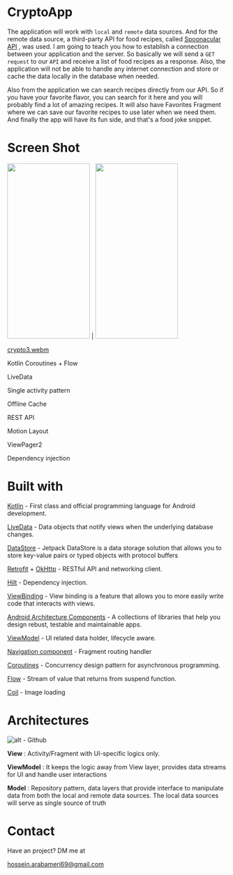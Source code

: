 # CryptoApp
The application will work with `local` and `remote` data sources. And for the remote data source, a third-party API for food recipes, called [Spoonacular API](https://spoonacular.com/food-api) , was used. I am going to teach you how to establish a connection between your application and the server. So basically we will send a `GET request` to our `API`  and receive a list of food recipes as a response. Also, the application will not be able to handle any internet connection and store or cache the data locally in the database when needed.

Also from the application we can search recipes directly from our API. So if you have your favorite flavor, you can search for it here and you will probably find a lot of amazing recipes. It will also have Favorites Fragment where we can save our favorite recipes to use later when we need them. And finally the app will have its fun side, and that's a food joke snippet.
# Screen Shot
<img src="https://github.com/user-attachments/assets/d4d6c48f-b03a-4723-b766-b4b86fa82c2b" data-canonical-src="https://gyazo.com/eb5c5741b6a9a16c692170a41a49c858.png" width="189" height="400" /> | <img src="https://github.com/user-attachments/assets/9215a10d-3942-48d4-84f2-42e58547a665" data-canonical-src="https://gyazo.com/eb5c5741b6a9a16c692170a41a49c858.png" width="189" height="400" />

[crypto3.webm](https://github.com/user-attachments/assets/a0d74995-d9ca-42ab-92fb-4b3cf36e0c3f)

Kotlin Coroutines + Flow

LiveData

Single activity pattern

Offline Cache

REST API

Motion Layout

ViewPager2



Dependency injection

# Built with
[Kotlin](https://kotlinlang.org/) - First class and official programming language for Android development.

[LiveData](https://developer.android.com/topic/libraries/architecture/livedata) - Data objects that notify views when the underlying database changes.

[DataStore](https://developer.android.com/topic/libraries/architecture/datastore) - Jetpack DataStore is a data storage solution that allows you to store key-value pairs or typed objects with protocol buffers

[Retrofit](https://square.github.io/retrofit/) + [OkHttp](https://square.github.io/okhttp/) - RESTful API and networking client.

[Hilt](https://dagger.dev/hilt/)  - Dependency injection.

[ViewBinding](https://developer.android.com/topic/libraries/view-binding)  - View binding is a feature that allows you to more easily write code that interacts with views.

[Android Architecture Components](https://developer.android.com/topic/libraries/architecture)  - A collections of libraries that help you design rebust, testable and maintainable apps.

[ViewModel](https://developer.android.com/reference/androidx/lifecycle/ViewModel)  - UI related data holder, lifecycle aware.

[Navigation component](https://developer.android.com/guide/navigation)  -  Fragment routing handler

[Coroutines](https://developer.android.com/kotlin/coroutines) - Concurrency design pattern for asynchronous programming.

[Flow](https://developer.android.com/kotlin/flow) - Stream of value that returns from suspend function.

[Coil](https://github.com/coil-kt/coil) - Image loading

# Architectures
![alt - Github](https://raw.githubusercontent.com/amitshekhariitbhu/MVVM-Architecture-Android/master/assets/mvvm-arch.png)

**View** : Activity/Fragment with UI-specific logics only.

**ViewModel** : It keeps the logic away from View layer, provides data streams for UI and handle user interactions

**Model** :  Repository pattern, data layers that provide interface to manipulate data from both the local and remote data sources. The local data sources will serve as single source of truth

# Contact
Have an project? DM me at

hossein.arabameri69@gmail.com
